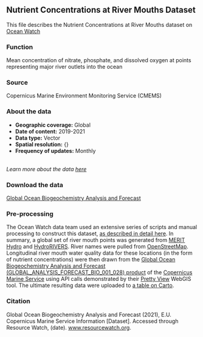 ## Nutrient Concentrations at River Mouths Dataset
This file describes the Nutrient Concentrations at River Mouths dataset on [Ocean Watch](https://www.oceanwatchdata.org)

### Function
Mean concentration of nitrate, phosphate, and dissolved oxygen at points representing major river outlets into the ocean

### Source
Copernicus Marine Environment Monitoring Service (CMEMS)

### About the data
- **Geographic coverage:** Global
- **Date of content:** 2019-2021
- **Data type:** Vector
- **Spatial resolution:** {}
- **Frequency of updates:** Monthly

<br/>*Learn more about the data [here](https://resources.marine.copernicus.eu/product-detail/GLOBAL_ANALYSIS_FORECAST_BIO_001_028/INFORMATION)*

### Download the data
[Global Ocean Biogeochemistry Analysis and Forecast](https://resources.marine.copernicus.eu/product-detail/GLOBAL_ANALYSIS_FORECAST_BIO_001_028/INFORMATION) 

### Pre-processing
The Ocean Watch data team used an extensive series of scripts and manual processing to construct this dataset, [as described in detail here](./river-mouths_process-overview.ipynb). In summary, a global set of river mouth points was generated from [MERIT Hydro](https://doi.org/10.1029/2019WR024873) and [HydroRIVERS](https://www.hydrosheds.org/page/hydrorivers). River names were pulled from [OpenStreetMap](https://www.openstreetmap.org/). Longitudinal river mouth water quality data for these locations (in the form of nutrient concentrations) were then drawn from the [Global Ocean Biogeochemistry Analysis and Forecast (GLOBAL_ANALYSIS_FORECAST_BIO_001_028) product](https://resources.marine.copernicus.eu/?option=com_csw&view=details&product_id=GLOBAL_ANALYSIS_FORECAST_BIO_001_028) of the [Copernicus Marine Service](https://marine.copernicus.eu/) using API calls demonstrated by their [Pretty View](https://view-cmems.mercator-ocean.fr/GLOBAL_ANALYSIS_FORECAST_BIO_001_028) WebGIS tool. The ultimate resulting data were uploaded to [a table on Carto](https://resourcewatch.carto.com/u/wri-rw/dataset/ocn_020alt_chemical_concentrations).

### Citation
Global Ocean Biogeochemistry Analysis and Forecast (2021), E.U. Copernicus Marine Service Information [Dataset]. Accessed through Resource Watch, (date). www.resourcewatch.org.